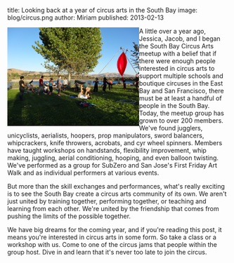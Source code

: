 title: Looking back at a year of circus arts in the South Bay
image: blog/circus.png
author: Miriam
published: 2013-02-13

<img src="/static/img/blog/circus.png" class="blog-image" style="float: left; max-width: 300px">

A little over a year ago, Jessica, Jacob, and I began the South Bay Circus Arts meetup with a belief that if there were enough people interested in circus arts to support multiple schools and boutique circuses in the East Bay and San Francisco, there must be at least a handful of people in the South Bay. Today, the meetup group has grown to over 200 members. We've found jugglers, unicyclists, aerialists, hoopers, prop manipulators, sword balancers, whipcrackers, knife throwers, acrobats, and cyr wheel spinners. Members have taught workshops on handstands, flexibility improvement, whip making, juggling, aerial conditioning, hooping, and even balloon twisting. We've performed as a group for SubZero and San Jose's First Friday Art Walk and as individual performers at various events.

But more than the skill exchanges and performances, what's really exciting is to see the South Bay create a circus arts community of its own. We aren't just united by training together, performing together, or teaching and learning from each other. We're united by the friendship that comes from pushing the limits of the possible together. 

We have big dreams for the coming year, and if you're reading this post, it means you're interested in circus arts in some form. So take a class or a workshop with us. Come to one of the circus jams that people within the group host. Dive in and learn that it's never too late to join the circus.